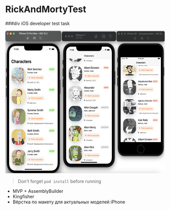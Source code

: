 # RickAndMortyTest
###div iOS developer test task

<p>
  <img src="./demo_screenshot.png", height = 450/>
</p>

> Don't forget `pod install` before running

- MVP + AssemblyBuilder
- Kingfisher
- Вёрстка по макету для актуальных моделей iPhone
